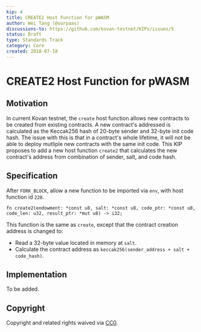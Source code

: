 ```yaml
---
kip: 4
title: CREATE2 Host Function for pWASM
author: Wei Tang (@sorpaas)
discussions-to: https://github.com/kovan-testnet/KIPs/issues/5
status: Draft
type: Standards Track
category: Core
created: 2018-07-18
---
```


# CREATE2 Host Function for pWASM

## Motivation

In current Kovan testnet, the `create` host function allows new contracts to be created from existing contracts. A new contract's addressed is calculated as the Keccak256 hash of 20-byte sender and 32-byte init code hash. The issue with this is that in a contract's whole lifetime, it will not be able to deploy mutliple new contracts with the same init code. This KIP proposes to add a new host function `create2` that calculates the new contract's address from combination of sender, salt, and code hash.

## Specification

After `FORK_BLOCK`, allow a new function to be imported via `env`, with host function id `220`.

```
fn create2(endowment: *const u8, salt: *const u8, code_ptr: *const u8, code_len: u32, result_ptr: *mut u8) -> i32;
```

This function is the same as `create`, except that the contract creation address is changed to:

* Read a 32-byte value located in memory at `salt`.
* Calculate the contract address as `keccak256(sender_address + salt + code_hash)`.

## Implementation

To be added.

## Copyright

Copyright and related rights waived via [CC0](https://creativecommons.org/publicdomain/zero/1.0/).
